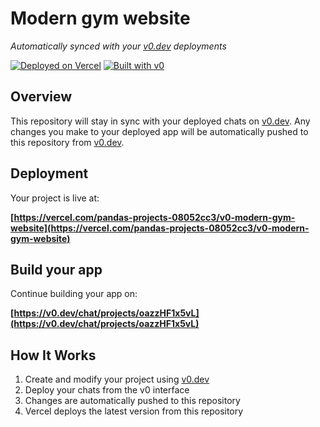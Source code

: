 # Modern gym website

*Automatically synced with your [v0.dev](https://v0.dev) deployments*

[![Deployed on Vercel](https://img.shields.io/badge/Deployed%20on-Vercel-black?style=for-the-badge&logo=vercel)](https://vercel.com/pandas-projects-08052cc3/v0-modern-gym-website)
[![Built with v0](https://img.shields.io/badge/Built%20with-v0.dev-black?style=for-the-badge)](https://v0.dev/chat/projects/oazzHF1x5vL)

## Overview

This repository will stay in sync with your deployed chats on [v0.dev](https://v0.dev).
Any changes you make to your deployed app will be automatically pushed to this repository from [v0.dev](https://v0.dev).

## Deployment

Your project is live at:

**[https://vercel.com/pandas-projects-08052cc3/v0-modern-gym-website](https://vercel.com/pandas-projects-08052cc3/v0-modern-gym-website)**

## Build your app

Continue building your app on:

**[https://v0.dev/chat/projects/oazzHF1x5vL](https://v0.dev/chat/projects/oazzHF1x5vL)**

## How It Works

1. Create and modify your project using [v0.dev](https://v0.dev)
2. Deploy your chats from the v0 interface
3. Changes are automatically pushed to this repository
4. Vercel deploys the latest version from this repository
